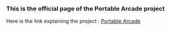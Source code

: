 ### This is the official page of the Portable Arcade project

Here is the link explaining the project : [Portable Arcade](https://mene4485.github.io/Portable-Arcade/)
